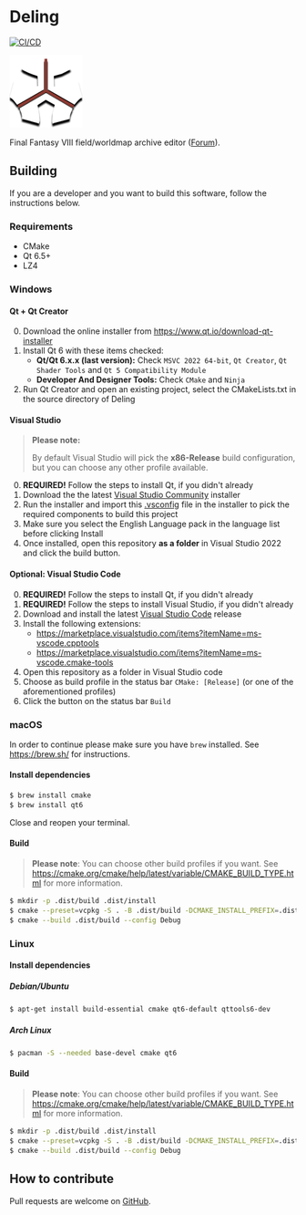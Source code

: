 # Deling

[![CI/CD](https://github.com/myst6re/deling/actions/workflows/build.yml/badge.svg)](https://github.com/myst6re/deling/actions/workflows/build.yml)

![Deling](src/qt/images/Deling.png)

Final Fantasy VIII field/worldmap archive editor ([Forum](https://forums.qhimm.com/index.php?topic=13050.0)).

## Building

If you are a developer and you want to build this software, follow the
instructions below.

### Requirements

 - CMake
 - Qt 6.5+
 - LZ4

### Windows

#### Qt + Qt Creator

0. Download the online installer from https://www.qt.io/download-qt-installer
1. Install Qt 6 with these items checked:
   - **Qt/Qt 6.x.x (last version):** Check `MSVC 2022 64-bit`, `Qt Creator`, `Qt Shader Tools` and `Qt 5 Compatibility Module`
   - **Developer And Designer Tools:** Check `CMake` and `Ninja`
2. Run Qt Creator and open an existing project, select the CMakeLists.txt in the source directory of Deling

#### Visual Studio

> **Please note:**
>
> By default Visual Studio will pick the **x86-Release** build configuration, but you can choose any other profile available.

0. **REQUIRED!** Follow the steps to install Qt, if you didn't already
1. Download the the latest [Visual Studio Community](https://visualstudio.microsoft.com/vs/community/) installer
2. Run the installer and import this [.vsconfig](.vsconfig) file in the installer to pick the required components to build this project
3. Make sure you select the English Language pack in the language list before clicking Install
4. Once installed, open this repository **as a folder** in Visual Studio 2022 and click the build button.

#### Optional: Visual Studio Code

0. **REQUIRED!** Follow the steps to install Qt, if you didn't already
1. **REQUIRED!** Follow the steps to install Visual Studio, if you didn't already
2. Download and install the latest [Visual Studio Code](https://code.visualstudio.com/) release
3. Install the following extensions:
   - https://marketplace.visualstudio.com/items?itemName=ms-vscode.cpptools
   - https://marketplace.visualstudio.com/items?itemName=ms-vscode.cmake-tools
4. Open this repository as a folder in Visual Studio code
5. Choose as build profile in the status bar `CMake: [Release]` (or one of the aforementioned profiles)
6. Click the button on the status bar `Build`

### macOS

In order to continue please make sure you have `brew` installed. See https://brew.sh/ for instructions.

#### Install dependencies
```sh
$ brew install cmake
$ brew install qt6
```
Close and reopen your terminal.

#### Build

> **Please note**: You can choose other build profiles if you want. See https://cmake.org/cmake/help/latest/variable/CMAKE_BUILD_TYPE.html for more information.

```sh
$ mkdir -p .dist/build .dist/install
$ cmake --preset=vcpkg -S . -B .dist/build -DCMAKE_INSTALL_PREFIX=.dist/install -DCMAKE_BUILD_TYPE=Debug
$ cmake --build .dist/build --config Debug
```

### Linux

#### Install dependencies

##### Debian/Ubuntu
```sh
$ apt-get install build-essential cmake qt6-default qttools6-dev
```

##### Arch Linux
```sh
$ pacman -S --needed base-devel cmake qt6
```

#### Build

> **Please note**: You can choose other build profiles if you want. See https://cmake.org/cmake/help/latest/variable/CMAKE_BUILD_TYPE.html for more information.

```sh
$ mkdir -p .dist/build .dist/install
$ cmake --preset=vcpkg -S . -B .dist/build -DCMAKE_INSTALL_PREFIX=.dist/install -DCMAKE_BUILD_TYPE=Debug
$ cmake --build .dist/build --config Debug
```

## How to contribute

Pull requests are welcome on [GitHub](https://github.com/myst6re/deling).
